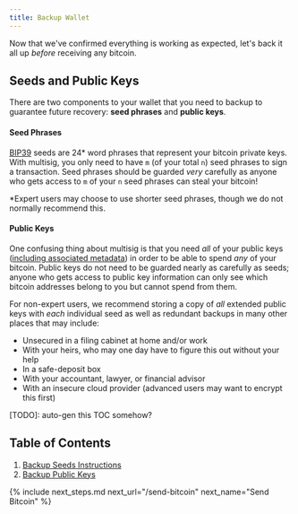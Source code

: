 ```yaml
---
title: Backup Wallet
---
```


Now that we've confirmed everything is working as expected, let's back it all up *before* receiving any bitcoin.

## Seeds and Public Keys
There are two components to your wallet that you need to backup to guarantee future recovery: **seed phrases** and **public keys**.

#### Seed Phrases
[BIP39](https://github.com/bitcoin/bips/blob/master/bip-0039.mediawiki) seeds are 24\* word phrases that represent your bitcoin private keys.
With multisig, you only need to have `m` (of your total `n`) seed phrases to sign a transaction.
Seed phrases should be guarded *very* carefully as anyone who gets access to `m` of your `n` seed phrases can steal your bitcoin!

\*Expert users may choose to use shorter seed phrases, though we do not normally recommend this.

#### Public Keys
One confusing thing about multisig is that you need *all* of your public keys ([including associated metadata](/backup-wallet/public-keys-advanced#extended-public-key-info)) in order to be able to spend *any* of your bitcoin.
Public keys do not need to be guarded nearly as carefully as seeds; anyone who gets access to public key information can only see which bitcoin addresses belong to you but cannot spend from them.

For non-expert users, we recommend storing a copy of *all* extended public keys with *each* individual seed as well as redundant backups in many other places that may include:
* Unsecured in a filing cabinet at home and/or work
* With your heirs, who may one day have to figure this out without your help
* In a safe-deposit box
* With your accountant, lawyer, or financial advisor
* With an insecure cloud provider (advanced users may want to encrypt this first)

[TODO]: auto-gen this TOC somehow?
## Table of Contents
1. [Backup Seeds Instructions](/backup-wallet/seeds)
1. [Backup Public Keys](/backup-wallet/public-keys)


{% include next_steps.md next_url="/send-bitcoin" next_name="Send Bitcoin" %}
